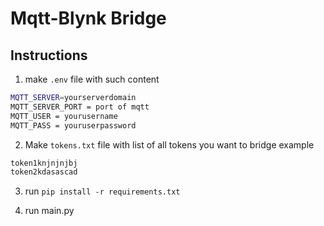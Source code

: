# Mqtt-Blynk Bridge

## Instructions

1. make `.env` file with such content

```bash
MQTT_SERVER=yourserverdomain
MQTT_SERVER_PORT = port of mqtt
MQTT_USER = yourusername
MQTT_PASS = youruserpassword
```

2. Make `tokens.txt` file with list of all tokens you want to bridge
example

```txt
token1knjnjnjbj
token2kdasascad
```

3. run `pip install -r requirements.txt`

4. run main.py

